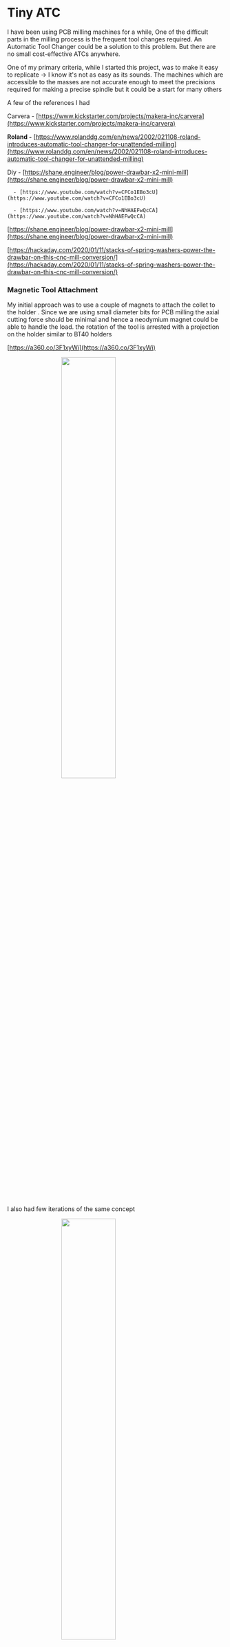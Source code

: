# Tiny ATC

I have been using PCB milling machines for a while, One of the difficult parts in the milling process is the frequent tool changes required. An Automatic Tool Changer could be a solution to this problem. But there are no small cost-effective ATCs anywhere.

One of my primary criteria, while I started this project, was to make it easy to replicate → I know it's not as easy as its sounds. The machines which are accessible to the masses are not accurate enough to meet the precisions required for making a precise spindle but it could be a start for many others

A few of the references I had 

Carvera - [https://www.kickstarter.com/projects/makera-inc/carvera](https://www.kickstarter.com/projects/makera-inc/carvera)

**Roland -** [https://www.rolanddg.com/en/news/2002/021108-roland-introduces-automatic-tool-changer-for-unattended-milling](https://www.rolanddg.com/en/news/2002/021108-roland-introduces-automatic-tool-changer-for-unattended-milling)

Diy - [https://shane.engineer/blog/power-drawbar-x2-mini-mill](https://shane.engineer/blog/power-drawbar-x2-mini-mill)

      - [https://www.youtube.com/watch?v=CFCo1EBo3cU](https://www.youtube.com/watch?v=CFCo1EBo3cU)

      - [https://www.youtube.com/watch?v=NhHAEFwQcCA](https://www.youtube.com/watch?v=NhHAEFwQcCA)

[https://shane.engineer/blog/power-drawbar-x2-mini-mill](https://shane.engineer/blog/power-drawbar-x2-mini-mill)

[https://hackaday.com/2020/01/11/stacks-of-spring-washers-power-the-drawbar-on-this-cnc-mill-conversion/](https://hackaday.com/2020/01/11/stacks-of-spring-washers-power-the-drawbar-on-this-cnc-mill-conversion/)

### Magnetic Tool Attachment

My initial approach was to use a couple of magnets to attach the collet to the holder . Since we are using small diameter bits for PCB milling the axial cutting force should be minimal and hence a neodymium magnet could be able to handle the load. the rotation of the tool is arrested with a projection on the holder similar to BT40 holders

[https://a360.co/3F1xyWi](https://a360.co/3F1xyWi)

<img src="Tiny%20ATC%205e7eb087ea0043a2acdad37e488a097b/magnetic.jpg" style="width:50%;display:block;margin-left:auto;margin-right:auto;">

I also had few iterations of the same concept

<img src="Tiny%20ATC%205e7eb087ea0043a2acdad37e488a097b/magnet2.jpg" style="width:50%;display:block;margin-left:auto;margin-right:auto;">

<img src="Tiny%20ATC%205e7eb087ea0043a2acdad37e488a097b/magnet1.jpg" style="width:50%;display:block;margin-left:auto;margin-right:auto;">

[https://a360.co/3obpwn2](https://a360.co/3obpwn2)

<img src="Tiny%20ATC%205e7eb087ea0043a2acdad37e488a097b/Untitled.png" style="width:50%;display:block;margin-left:auto;margin-right:auto;">

<img src="Tiny%20ATC%205e7eb087ea0043a2acdad37e488a097b/explode.png" style="width:50%;display:block;margin-left:auto;margin-right:auto;">

### Collet Designs

[https://a360.co/3H4vzT8](https://a360.co/3H4vzT8)

The teethes on the holder and spindle will transfer the rotational motion from the spindle to the holder .

<img src="Tiny%20ATC%205e7eb087ea0043a2acdad37e488a097b/Untitled%201.png" style="width:50%;display:block;margin-left:auto;margin-right:auto;">

<img src="Tiny%20ATC%205e7eb087ea0043a2acdad37e488a097b/Untitled%202.png" style="width:50%;display:block;margin-left:auto;margin-right:auto;">

At the top of the collet holder a neodymium magnet is embedded it will get attracted towards another magnet in the spindle.  the magnets will keep the holder attached to the spindle.

<img src="Tiny%20ATC%205e7eb087ea0043a2acdad37e488a097b/Screenshot_(145).png" style="width:50%;display:block;margin-left:auto;margin-right:auto;">

<img src="Tiny%20ATC%205e7eb087ea0043a2acdad37e488a097b/IMG_20211120_120821.jpg" style="width:50%;display:block;margin-left:auto;margin-right:auto;">

### Spring Collet

I tried a different approaches to avoid the need of an extra holder . 

<img src="Tiny%20ATC%205e7eb087ea0043a2acdad37e488a097b/clicklock.jpg" style="width:50%;display:block;margin-left:auto;margin-right:auto;">

The bit could be directly attached to the mechanism with a split collet and spring .

<img src="Tiny%20ATC%205e7eb087ea0043a2acdad37e488a097b/clicklock2.jpg" style="width:50%;display:block;margin-left:auto;margin-right:auto;">

### Spring Collet Version 2

<img src="Tiny%20ATC%205e7eb087ea0043a2acdad37e488a097b/IMG_20211109_111817.jpg" style="width:50%;display:block;margin-left:auto;margin-right:auto;">

<img src="Tiny%20ATC%205e7eb087ea0043a2acdad37e488a097b/IMG_20211109_111953.jpg" style="width:50%;display:block;margin-left:auto;margin-right:auto;">

<img src="Tiny%20ATC%205e7eb087ea0043a2acdad37e488a097b/IMG_20211109_112042.jpg" style="width:50%;display:block;margin-left:auto;margin-right:auto;">

<img src="Tiny%20ATC%205e7eb087ea0043a2acdad37e488a097b/IMG_20211109_112036_1.jpg" style="width:50%;display:block;margin-left:auto;margin-right:auto;">

<img src="Tiny%20ATC%205e7eb087ea0043a2acdad37e488a097b/IMG_20211109_112033.jpg" style="width:50%;display:block;margin-left:auto;margin-right:auto;">

<img src="Tiny%20ATC%205e7eb087ea0043a2acdad37e488a097b/test1.jpg" style="width:50%;display:block;margin-left:auto;margin-right:auto;">

<img src="Tiny%20ATC%205e7eb087ea0043a2acdad37e488a097b/IMG_20211109_111700.jpg" style="width:50%;display:block;margin-left:auto;margin-right:auto;">

<img src="Tiny%20ATC%205e7eb087ea0043a2acdad37e488a097b/IMG_20211109_111652.jpg" style="width:50%;display:block;margin-left:auto;margin-right:auto;">

<img src="Tiny%20ATC%205e7eb087ea0043a2acdad37e488a097b/IMG_20211112_160806_1.jpg" style="width:50%;display:block;margin-left:auto;margin-right:auto;">

<img src="Tiny%20ATC%205e7eb087ea0043a2acdad37e488a097b/IMG_20211117_161115_1.jpg" style="width:50%;display:block;margin-left:auto;margin-right:auto;">

<img src="Tiny%20ATC%205e7eb087ea0043a2acdad37e488a097b/IMG_20211117_151430.jpg" style="width:50%;display:block;margin-left:auto;margin-right:auto;">

<img src="Tiny%20ATC%205e7eb087ea0043a2acdad37e488a097b/IMG_20211117_151335.jpg" style="width:50%;display:block;margin-left:auto;margin-right:auto;">

<img src="Tiny%20ATC%205e7eb087ea0043a2acdad37e488a097b/IMG_20211117_154155.jpg" style="width:50%;display:block;margin-left:auto;margin-right:auto;">

<img src="Tiny%20ATC%205e7eb087ea0043a2acdad37e488a097b/IMG_20211117_160717_1_(2).jpg" style="width:50%;display:block;margin-left:auto;margin-right:auto;">

[https://www.youtube.com/watch?v=oYFQRWzRnRY](https://www.youtube.com/watch?v=oYFQRWzRnRY)

